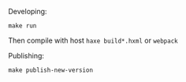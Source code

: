 
Developing:

    make run

Then compile with host `haxe build*.hxml` or `webpack`

Publishing:

    make publish-new-version


